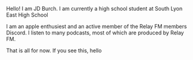 Hello! I am JD Burch. I am currently a high school student at South Lyon East High School

I am an apple enthusiest and an active member of the Relay FM members Discord. I listen to many podcasts, most of which are produced by Relay FM.

That is all for now. If you see this, hello
